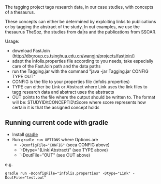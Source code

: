 The tagging project tags research data, in our case studies, with concepts of a thesaurus.

These concepts can either be determined by exploiting links to publications or by tagging the abstract of the study. 
In out examples, we use the thesaurus TheSoz, the studies from da|ra and the publications from SSOAR.

Usage:
- download FastJoin (http://dbgroup.cs.tsinghua.edu.cn/wangjn/projects/fastjoin/)
- adapt the infolis.properties file according to you needs, take especially care of the FastJoin path and the data paths
- run the Tagging.jar with the command "java -jar Tagging.jar CONFIG TYPE OUT"
- CONFIG is the file to your properties file (infolis.properties)
- TYPE can either be Link or Abstract where Link uses the link files to tagg research data and abstract uses the abstracts
- OUT points to the file where the output should be written to. The format will be: STUDYID\tCONCEPTID\tScore where score represents how certain it is that the assigned concept holds

## Running current code with gradle

* Install [gradle](http://gradle.org)
* Run `gradle run OPTIONS` where Options are
  * `-DconfigFile="CONFIG"` (seea CONFIG above)
  * `-Dtype="(Link|Abstract)" (see TYPE above)
  * `-DoutFile="OUT" (see OUT above)

e.g.

```
gradle run -DconfigFile="infolis.properties" -Dtype="Link" -DoutFile="test.out"
```


